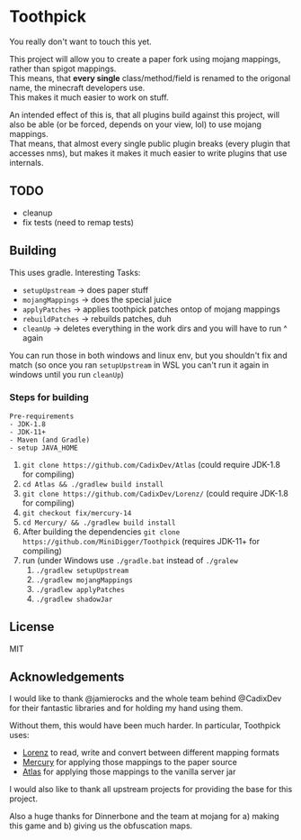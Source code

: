 # Toothpick

You really don't want to touch this yet.

This project will allow you to create a paper fork using mojang mappings, rather than spigot mappings.  
This means, that **every single** class/method/field is renamed to the origonal name, the minecraft developers use.  
This makes it much easier to work on stuff.  

An intended effect of this is, that all plugins build against this project, will also be able (or be forced, depends on your view, lol) to use mojang mappings.  
That means, that almost every single public plugin breaks (every plugin that accesses nms), but makes it makes it much easier to write plugins that use internals.

## TODO

* cleanup
* fix tests (need to remap tests)

## Building

This uses gradle. Interesting Tasks:
* `setupUpstream` -> does paper stuff
* `mojangMappings` -> does the special juice
* `applyPatches` -> applies toothpick patches ontop of mojang mappings
* `rebuildPatches` -> rebuilds patches, duh
* `cleanUp` -> deletes everything in the work dirs and you will have to run ^ again

You can run those in both windows and linux env, but you shouldn't fix and match (so once you ran `setupUpstream` in WSL you can't run it again in windows until you run `cleanUp`)

### Steps for building

    Pre-requirements
    - JDK-1.8
    - JDK-11+
    - Maven (and Gradle)
    - setup JAVA_HOME

1. `git clone https://github.com/CadixDev/Atlas` (could require JDK-1.8 for compiling)
2. `cd Atlas && ./gradlew build install`
3. `git clone https://github.com/CadixDev/Lorenz/` (could require JDK-1.8 for compiling)
4. `git checkout fix/mercury-14`
5. `cd Mercury/ && ./gradlew build install`
6. After building the dependencies `git clone https://github.com/MiniDigger/Toothpick` (requires JDK-11+ for compiling)
7. run (under Windows use `./gradle.bat` instead of `./gralew` 
    1. `./gradlew setupUpstream`
    2. `./gradlew mojangMappings`
    3. `./gradlew applyPatches`
    4. `./gradlew shadowJar`


## License

MIT

## Acknowledgements

I would like to thank @jamierocks and the whole team behind @CadixDev for their fantastic libraries and for holding my hand using them.

Without them, this would have been much harder.
In particular, Toothpick uses:
 * [Lorenz](https://github.com/CadixDev/Lorenz) to read, write and convert between different mapping formats
 * [Mercury](https://github.com/CadixDev/Mercury) for applying those mappings to the paper source
 * [Atlas](https://github.com/CadixDev/Atlas) for applying those mappings to the vanilla server jar
 
I would also like to thank all upstream projects for providing the base for this project.
 
Also a huge thanks for Dinnerbone and the team at mojang for a) making this game and b) giving us the obfuscation maps.
